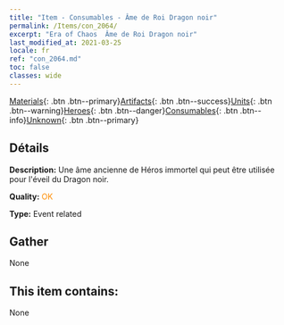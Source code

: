 ```yaml
---
title: "Item - Consumables - Âme de Roi Dragon noir"
permalink: /Items/con_2064/
excerpt: "Era of Chaos  Âme de Roi Dragon noir"
last_modified_at: 2021-03-25
locale: fr
ref: "con_2064.md"
toc: false
classes: wide
---
```

 [Materials](/fr/Items/){: .btn .btn--primary}[Artifacts](/fr/Items/Artifacts/){: .btn .btn--success}[Units](/fr/Items/Units/){: .btn .btn--warning}[Heroes](/fr/Items/Heroes/){: .btn .btn--danger}[Consumables](/fr/Items/Consumables/){: .btn .btn--info}[Unknown](/fr/Items/Unknown/){: .btn .btn--primary}

## Détails
 **Description:** Une âme ancienne de Héros immortel qui peut être utilisée pour l'éveil du Dragon noir.

 **Quality:** <span style="color: #FF8C00">OK</span>

 **Type:** Event related

## Gather

  None

## This item contains:

  None

